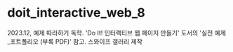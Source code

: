 # doit_interactive_web_8
2023.12, 예제 따라하기 독학. 'Do It! 인터랙티브 웹 페이지 만들기' 도서의 '실전 예제_포트폴리오 (부록 PDF)' 참고. 스와이프 갤러리 제작
